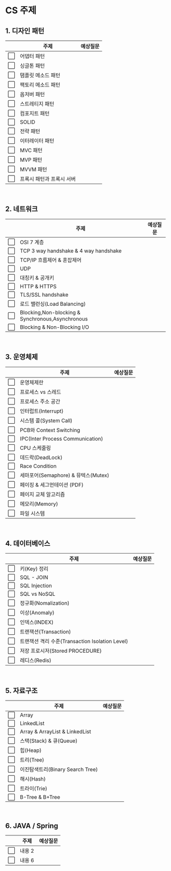 CS 주제 
=======================================

## 1. 디자인 패턴
||주제|예상질문|
|---|---|---|
| :white_large_square: |어댑터 패턴||
| :white_large_square: |싱글톤 패턴||
| :white_large_square: |탬플릿 메소드 패턴||
| :white_large_square: |팩토리 메소드 패턴||
| :white_large_square: |옵저버 패턴||
| :white_large_square: |스트레티지 패턴||
| :white_large_square: |컴포지트 패턴||
| :white_large_square: |SOLID||
| :white_large_square: |전략 패턴||
| :white_large_square: |이터레이터 패턴||
| :white_large_square: |MVC 패턴||
| :white_large_square: |MVP 패턴||
| :white_large_square: |MVVM 패턴||
| :white_large_square: |프록시 패턴과 프록시 서버||

<br/>

## 2. 네트워크 
||주제|예상질문|
|---|---|---|
| :white_large_square: |OSI 7 계층||
| :white_large_square: |TCP 3 way handshake & 4 way handshake||
| :white_large_square: |TCP/IP 흐름제어 & 혼잡제어||
| :white_large_square: |UDP||
| :white_large_square: |대칭키 & 공개키||
| :white_large_square: |HTTP & HTTPS||
| :white_large_square: |TLS/SSL handshake||
| :white_large_square: |로드 밸런싱(Load Balancing)||
| :white_large_square: |Blocking,Non-blocking & Synchronous,Asynchronous||
| :white_large_square: |Blocking & Non-Blocking I/O||

<br/>

## 3. 운영체제
||주제|예상질문|
|---|---|---|
| :white_large_square: |운영체제란||
| :white_large_square: |프로세스 vs 스레드||
| :white_large_square: |프로세스 주소 공간||
| :white_large_square: |인터럽트(Interrupt)||
| :white_large_square: |시스템 콜(System Call)||
| :white_large_square: |PCB와 Context Switching||
| :white_large_square: |IPC(Inter Process Communication)||
| :white_large_square: |CPU 스케줄링||
| :white_large_square: |데드락(DeadLock)||
| :white_large_square: |Race Condition||
| :white_large_square: |세마포어(Semaphore) & 뮤텍스(Mutex)||
| :white_large_square: |페이징 & 세그먼테이션 (PDF)||
| :white_large_square: |페이지 교체 알고리즘||
| :white_large_square: |메모리(Memory)||
| :white_large_square: |파일 시스템||

<br/>

## 4. 데이터베이스
||주제|예상질문|
|---|---|---|
| :white_large_square: |키(Key) 정리||
| :white_large_square: |SQL - JOIN||
| :white_large_square: |SQL Injection||
| :white_large_square: |SQL vs NoSQL||
| :white_large_square: |정규화(Nomalization)||
| :white_large_square: |이상(Anomaly)||
| :white_large_square: |인덱스(INDEX)||
| :white_large_square: |트랜잭션(Transaction)||
| :white_large_square: |트랜잭션 격리 수준(Transaction Isolation Level)||
| :white_large_square: |저장 프로시저(Stored PROCEDURE)||
| :white_large_square: |레디스(Redis)||

<br/>

## 5. 자료구조
||주제|예상질문|
|---|---|---|
| :white_large_square: |Array||
| :white_large_square: |LinkedList||
| :white_large_square: |Array & ArrayList & LinkedList||
| :white_large_square: |스택(Stack) & 큐(Queue)||
| :white_large_square: |힙(Heap)||
| :white_large_square: |트리(Tree)||
| :white_large_square: |이진탐색트리(Binary Search Tree)||
| :white_large_square: |해시(Hash)||
| :white_large_square: |트라이(Trie)||
| :white_large_square: |B-Tree & B+Tree||

<br/>

## 6. JAVA / Spring
||주제|예상질문|
|---|---|---|
| :white_large_square: |내용 2||
| :white_large_square: |내용 6||

